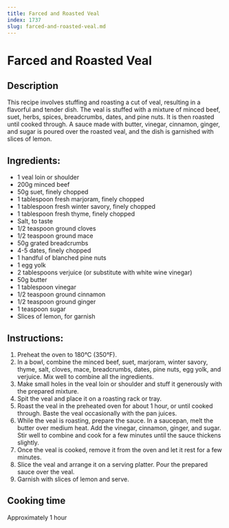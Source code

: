 ```yaml
---
title: Farced and Roasted Veal
index: 1737
slug: farced-and-roasted-veal.md
---
```


# Farced and Roasted Veal

## Description
This recipe involves stuffing and roasting a cut of veal, resulting in a flavorful and tender dish. The veal is stuffed with a mixture of minced beef, suet, herbs, spices, breadcrumbs, dates, and pine nuts. It is then roasted until cooked through. A sauce made with butter, vinegar, cinnamon, ginger, and sugar is poured over the roasted veal, and the dish is garnished with slices of lemon.

## Ingredients:
- 1 veal loin or shoulder
- 200g minced beef
- 50g suet, finely chopped
- 1 tablespoon fresh marjoram, finely chopped
- 1 tablespoon fresh winter savory, finely chopped
- 1 tablespoon fresh thyme, finely chopped
- Salt, to taste
- 1/2 teaspoon ground cloves
- 1/2 teaspoon ground mace
- 50g grated breadcrumbs
- 4-5 dates, finely chopped
- 1 handful of blanched pine nuts
- 1 egg yolk
- 2 tablespoons verjuice (or substitute with white wine vinegar)
- 50g butter
- 1 tablespoon vinegar
- 1/2 teaspoon ground cinnamon
- 1/2 teaspoon ground ginger
- 1 teaspoon sugar
- Slices of lemon, for garnish

## Instructions:
1. Preheat the oven to 180°C (350°F).
2. In a bowl, combine the minced beef, suet, marjoram, winter savory, thyme, salt, cloves, mace, breadcrumbs, dates, pine nuts, egg yolk, and verjuice. Mix well to combine all the ingredients.
3. Make small holes in the veal loin or shoulder and stuff it generously with the prepared mixture.
4. Spit the veal and place it on a roasting rack or tray.
5. Roast the veal in the preheated oven for about 1 hour, or until cooked through. Baste the veal occasionally with the pan juices.
6. While the veal is roasting, prepare the sauce. In a saucepan, melt the butter over medium heat. Add the vinegar, cinnamon, ginger, and sugar. Stir well to combine and cook for a few minutes until the sauce thickens slightly.
7. Once the veal is cooked, remove it from the oven and let it rest for a few minutes.
8. Slice the veal and arrange it on a serving platter. Pour the prepared sauce over the veal.
9. Garnish with slices of lemon and serve.

## Cooking time
Approximately 1 hour